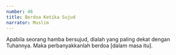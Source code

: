 ```yaml
---
number: 46
title: Berdoa Ketika Sujud
narrator: Muslim
---
```


Apabila seorang hamba bersujud, dialah yang paling dekat dengan Tuhannya. Maka perbanyakkanlah berdoa [dalam masa itu].
